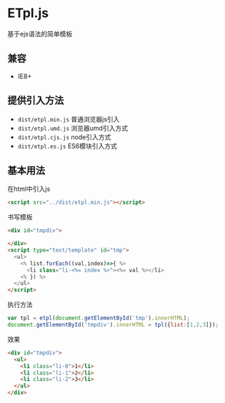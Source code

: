# ETpl.js
基于ejs语法的简单模板

## 兼容
* IE8+

## 提供引入方法
* `dist/etpl.min.js` 普通浏览器js引入
* `dist/etpl.umd.js` 浏览器umd引入方式
* `dist/etpl.cjs.js` node引入方式
* `dist/etpl.es.js`  ES6模块引入方式

## 基本用法

在html中引入js
```html
<script src="../dist/etpl.min.js"></script>
```

书写模板
```html
<div id="tmpdiv">

</div>
<script type="text/template" id="tmp">
  <ul>
    <% list.forEach((val,index)=>{ %>
      <li class="li-<%= index %>"><%= val %></li>
    <% }) %>
  </ul>
</script>
```

执行方法
```js
var tpl = etpl(document.getElementById('tmp').innerHTML);
document.getElementById('tmpdiv').innerHTML = tpl({list:[1,2,3]});
```

效果
```html
<div id="tmpdiv">
  <ul>
    <li class="li-0">1</li>
    <li class="li-1">2</li>
    <li class="li-2">3</li>
  </ul>
</div>
```